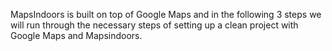 MapsIndoors is built on top of Google Maps and in the following 3 steps we will run through the necessary steps of setting up a clean project with Google Maps and Mapsindoors.
